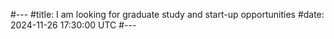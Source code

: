 #---
#title: I am looking for graduate study and start-up opportunities
#date: 2024-11-26 17:30:00 UTC
#---
